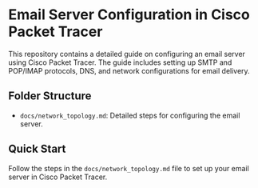 
# Email Server Configuration in Cisco Packet Tracer

This repository contains a detailed guide on configuring an email server using Cisco Packet Tracer. The guide includes setting up SMTP and POP/IMAP protocols, DNS, and network configurations for email delivery.

## Folder Structure
- `docs/network_topology.md`: Detailed steps for configuring the email server.

## Quick Start
Follow the steps in the `docs/network_topology.md` file to set up your email server in Cisco Packet Tracer.
